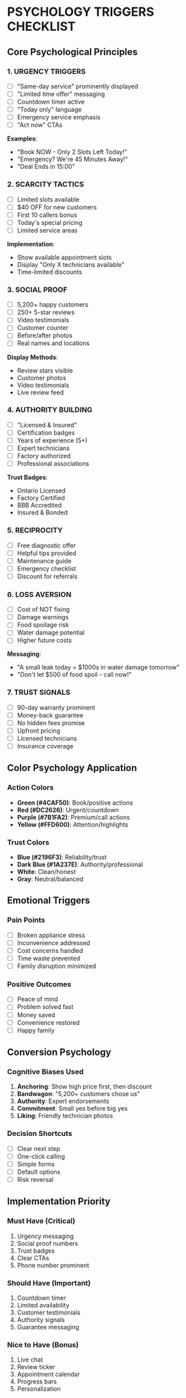 # PSYCHOLOGY TRIGGERS CHECKLIST

## Core Psychological Principles

### 1. URGENCY TRIGGERS
- [ ] "Same-day service" prominently displayed
- [ ] "Limited time offer" messaging
- [ ] Countdown timer active
- [ ] "Today only" language
- [ ] Emergency service emphasis
- [ ] "Act now" CTAs

**Examples**:
- "Book NOW - Only 2 Slots Left Today!"
- "Emergency? We're 45 Minutes Away!"
- "Deal Ends in 15:00"

### 2. SCARCITY TACTICS
- [ ] Limited slots available
- [ ] $40 OFF for new customers
- [ ] First 10 callers bonus
- [ ] Today's special pricing
- [ ] Limited service areas

**Implementation**:
- Show available appointment slots
- Display "Only X technicians available"
- Time-limited discounts

### 3. SOCIAL PROOF
- [ ] 5,200+ happy customers
- [ ] 250+ 5-star reviews  
- [ ] Video testimonials
- [ ] Customer counter
- [ ] Before/after photos
- [ ] Real names and locations

**Display Methods**:
- Review stars visible
- Customer photos
- Video testimonials
- Live review feed

### 4. AUTHORITY BUILDING
- [ ] "Licensed & Insured"
- [ ] Certification badges
- [ ] Years of experience (5+)
- [ ] Expert technicians
- [ ] Factory authorized
- [ ] Professional associations

**Trust Badges**:
- Ontario Licensed
- Factory Certified
- BBB Accredited
- Insured & Bonded

### 5. RECIPROCITY
- [ ] Free diagnostic offer
- [ ] Helpful tips provided
- [ ] Maintenance guide
- [ ] Emergency checklist
- [ ] Discount for referrals

### 6. LOSS AVERSION
- [ ] Cost of NOT fixing
- [ ] Damage warnings
- [ ] Food spoilage risk
- [ ] Water damage potential
- [ ] Higher future costs

**Messaging**:
- "A small leak today = $1000s in water damage tomorrow"
- "Don't let $500 of food spoil - call now!"

### 7. TRUST SIGNALS
- [ ] 90-day warranty prominent
- [ ] Money-back guarantee
- [ ] No hidden fees promise
- [ ] Upfront pricing
- [ ] Licensed technicians
- [ ] Insurance coverage

## Color Psychology Application

### Action Colors
- **Green (#4CAF50)**: Book/positive actions
- **Red (#DC2626)**: Urgent/countdown
- **Purple (#7B1FA2)**: Premium/call actions
- **Yellow (#FFD600)**: Attention/highlights

### Trust Colors
- **Blue (#2196F3)**: Reliability/trust
- **Dark Blue (#1A237E)**: Authority/professional
- **White**: Clean/honest
- **Gray**: Neutral/balanced

## Emotional Triggers

### Pain Points
- [ ] Broken appliance stress
- [ ] Inconvenience addressed
- [ ] Cost concerns handled
- [ ] Time waste prevented
- [ ] Family disruption minimized

### Positive Outcomes
- [ ] Peace of mind
- [ ] Problem solved fast
- [ ] Money saved
- [ ] Convenience restored
- [ ] Happy family

## Conversion Psychology

### Cognitive Biases Used
1. **Anchoring**: Show high price first, then discount
2. **Bandwagon**: "5,200+ customers chose us"
3. **Authority**: Expert endorsements
4. **Commitment**: Small yes before big yes
5. **Liking**: Friendly technician photos

### Decision Shortcuts
- [ ] Clear next step
- [ ] One-click calling
- [ ] Simple forms
- [ ] Default options
- [ ] Risk reversal

## Implementation Priority

### Must Have (Critical)
1. Urgency messaging
2. Social proof numbers
3. Trust badges
4. Clear CTAs
5. Phone number prominent

### Should Have (Important)
1. Countdown timer
2. Limited availability
3. Customer testimonials
4. Authority signals
5. Guarantee messaging

### Nice to Have (Bonus)
1. Live chat
2. Review ticker
3. Appointment calendar
4. Progress bars
5. Personalization